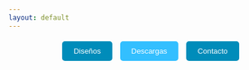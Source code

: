 ```yaml
---
layout: default
---
```

<p align="center">
  <a href="./disenos.html" style="text-decoration: none;">
    <button style="padding: 10px 20px; margin: 5px; background-color: #008CBA; color: white; border: none; border-radius: 5px;">Diseños</button>
  </a>
  <a href="./descargas.html" style="text-decoration: none;">
    <button style="padding: 10px 20px; margin: 5px; background-color: #33BFFF; color: white; border: none; border-radius: 5px;">Descargas</button>
  </a>
  <a href="./contacto.html" style="text-decoration: none;">
    <button style="padding: 10px 20px; margin: 5px; background-color: #008CBA; color: white; border: none; border-radius: 5px;">Contacto</button>
  </a>
</p>
<script src="https://cdn.jsdelivr.net/npm/three@0.152.2/build/three.min.js"></script>
<script src="https://cdn.jsdelivr.net/npm/three@0.152.2/examples/js/loaders/GLTFLoader.js"></script>
<script>
    // Escena, cámara y renderizador
    const container = document.getElementById('container');
    const scene = new THREE.Scene();
    const camera = new THREE.PerspectiveCamera(75, window.innerWidth / window.innerHeight, 0.1, 1000);
    const renderer = new THREE.WebGLRenderer();
    renderer.setSize(window.innerWidth, window.innerHeight);
    container.appendChild(renderer.domElement);

    // Cargar el modelo GLTF
    const loader = new THREE.GLTFLoader();
    loader.load(
        'files/fan_adapter/fan_adapter.gltf', // Reemplaza con la ruta de tu archivo GLB
        (gltf) => {
            scene.add(gltf.scene);
            animate();
        },
        undefined,
        (error) => {
            console.error(error);
        }
    );

    camera.position.z = 5;

    // Animación
    function animate() {
        requestAnimationFrame(animate);
        renderer.render(scene, camera);
    }

    // Ajustar el tamaño del renderizador al cambiar el tamaño de la ventana
    window.addEventListener('resize', () => {
        camera.aspect = window.innerWidth / window.innerHeight;
        camera.updateProjectionMatrix();
        renderer.setSize(window.innerWidth, window.innerHeight);
    });
</script>